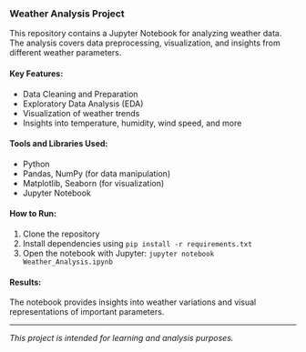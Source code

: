 ### Weather Analysis Project 

This repository contains a Jupyter Notebook for analyzing weather data. The analysis covers data preprocessing, visualization, and insights from different weather parameters.

#### Key Features:
- Data Cleaning and Preparation  
- Exploratory Data Analysis (EDA)  
- Visualization of weather trends  
- Insights into temperature, humidity, wind speed, and more  

#### Tools and Libraries Used:
- Python  
- Pandas, NumPy (for data manipulation)  
- Matplotlib, Seaborn (for visualization)  
- Jupyter Notebook  

#### How to Run:
1. Clone the repository  
2. Install dependencies using `pip install -r requirements.txt`  
3. Open the notebook with Jupyter: `jupyter notebook Weather_Analysis.ipynb`  

#### Results:
The notebook provides insights into weather variations and visual representations of important parameters.

---
_This project is intended for learning and analysis purposes._
